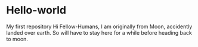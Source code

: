 # Hello-world
My first repository
Hi Fellow-Humans,
I am originally from Moon, accidently landed over earth.
So will have to stay here for a while before heading back to moon.
